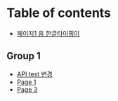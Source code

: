# Table of contents

* [페이지1 음 한글타이핑이](README.md)

## Group 1

* [API test 변경](group-1/api-test.md)
* [Page 1](group-1/page-1.md)
* [Page 3](group-1/page-3.md)
